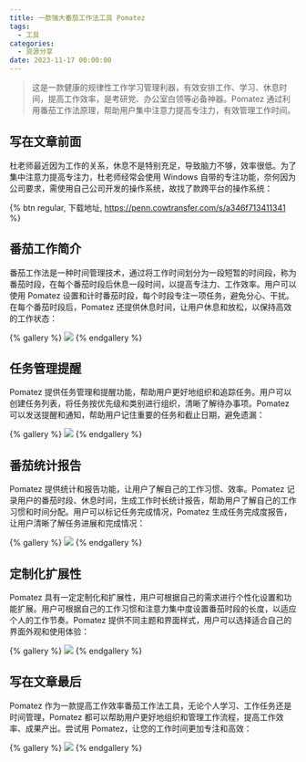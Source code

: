 ```yaml
---
title: 一款强大番茄工作法工具 Pomatez
tags:
  - 工具
categories:
  - 资源分享
date: 2023-11-17 00:00:00
---
```


> 这是一款健康的规律性工作学习管理利器，有效安排工作、学习、休息时间，提高工作效率，是考研党、办公室白领等必备神器。Pomatez 通过利用番茄工作法原理，帮助用户集中注意力提高专注力，有效管理工作时间。

<!-- more -->

## 写在文章前面

杜老师最近因为工作的关系，休息不是特别充足，导致脑力不够，效率很低。为了集中注意力提高专注力，杜老师经常会使用 Windows 自带的专注功能，奈何因为公司要求，需使用自己公司开发的操作系统，故找了款跨平台的操作系统：

{% btn regular, 下载地址, https://penn.cowtransfer.com/s/a346f713411341 %}

## 番茄工作简介

番茄工作法是一种时间管理技术，通过将工作时间划分为一段短暂的时间段，称为番茄时段，在每个番茄时段后休息一段时间，以提高专注力、工作效率。用户可以使用 Pomatez 设置和计时番茄时段，每个时段专注一项任务，避免分心、干扰。在每个番茄时段后，Pomatez 还提供休息时间，让用户休息和放松，以保持高效的工作状态：

{% gallery %}
![](https://cdn.dusays.com/2023/11/647-1.jpg)
{% endgallery %}

## 任务管理提醒

Pomatez 提供任务管理和提醒功能，帮助用户更好地组织和追踪任务。用户可以创建任务列表，将任务按优先级和类别进行组织，清晰了解待办事项。Pomatez 可以发送提醒和通知，帮助用户记住重要的任务和截止日期，避免遗漏：

{% gallery %}
![](https://cdn.dusays.com/2023/11/647-2.jpg)
{% endgallery %}

## 番茄统计报告

Pomatez 提供统计和报告功能，让用户了解自己的工作习惯、效率。Pomatez 记录用户的番茄时段、休息时间，生成工作时长统计报告，帮助用户了解自己的工作习惯和时间分配。用户可以标记任务完成情况，Pomatez 生成任务完成度报告，让用户清晰了解任务进展和完成情况：

{% gallery %}
![](https://cdn.dusays.com/2023/11/647-3.jpg)
{% endgallery %}

## 定制化扩展性

Pomatez 具有一定定制化和扩展性，用户可根据自己的需求进行个性化设置和功能扩展。用户可根据自己的工作习惯和注意力集中度设置番茄时段的长度，以适应个人的工作节奏。Pomatez 提供不同主题和界面样式，用户可以选择适合自己的界面外观和使用体验：

{% gallery %}
![](https://cdn.dusays.com/2023/11/647-4.jpg)
{% endgallery %}

## 写在文章最后

Pomatez 作为一款提高工作效率番茄工作法工具，无论个人学习、工作任务还是时间管理，Pomatez 都可以帮助用户更好地组织和管理工作流程，提高工作效率、成果产出。尝试用 Pomatez，让您的工作时间更加专注和高效：

{% gallery %}
![](https://cdn.dusays.com/2023/11/647-5.jpg)
{% endgallery %}